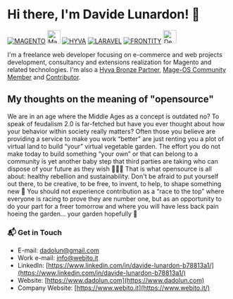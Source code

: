 # Hi there, I'm Davide Lunardon! 👋

<a href="https://github.com/magento" target="_blank">![MAGENTO](https://avatars.githubusercontent.com/u/168457?s=40&v=4)</a>
<a href="https://mage-os.org/" target="_blank"><img src="https://mage-os.org/wp-content/uploads/2023/08/Mage-OS-Community-Member.png" alt="Mage-OS Logo" height="30" style="max-width: 100%;"></a>
<a href="https://www.hyva.io/suppliers#Italy" target="_blank">![HYVA](https://avatars.githubusercontent.com/u/71124897?s=40&v=4)</a>
<a href="https://github.com/laravel/laravel" target="_blank">![LARAVEL](https://avatars.githubusercontent.com/u/958072?s=40&v=4)</a>
<a href="https://github.com/frontity" target="_blank">![FRONTITY](https://avatars.githubusercontent.com/u/36308514?s=40&v=4)</a>
<a href="https://github.com/deployphp/deployer" target="_blank"><img src="https://deployer.org/img/logo.svg" alt="Deployer Logo" height="30" style="max-width: 100%;"></a>

I'm a freelance web developer focusing on e-commerce and web projects development, consultancy and extensions realization for Magento and related technologies.
I'm also a [Hyva Bronze Partner](https://www.hyva.io/suppliers#Italy), [Mage-OS Community Member](https://mage-os.org/community/) and [Contributor](https://mage-os.org/updates/revitalizing-magento-through-mage-os-and-smarter-frontend-design/).


## My thoughts on the meaning of "opensource"

We are in an age where the Middle Ages as a concept is outdated no? 
To speak of feudalism 2.0 is far-fetched but have you ever thought about how your behavior within society really matters? 
Often those you believe are providing a service to make you work “better” are just renting you a plot of virtual land to build “your” virtual vegetable garden. 
The effort you do not make today to build something “your own” or that can belong to a community is yet another baby step that third parties are taking who can dispose of your future as they wish 🙈🙉🙊 
That is what opensource is all about: healthy rebellion and sustainability.
Don't be afraid to put yourself out there, to be creative, to be free, to invent, to help, to shape something new 🧡
You should not experience contribution as a “race to the top” where everyone is racing to prove they are number one, but as an opportunity to do your part for a freer tomorrow and where you will have less back pain hoeing the garden... your garden hopefully 🌱


### 📬 Get in Touch
 - E-mail: dadolun@gmail.com
 - Work e-mail: info@webito.it
 - LinkedIn: [https://www.linkedin.com/in/davide-lunardon-b78813a1/](https://www.linkedin.com/in/davide-lunardon-b78813a1/)
 - Website: [https://www.dadolun.com](https://www.dadolun.com)
 - Company Website: [https://www.webito.it](https://www.webito.it/)

